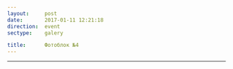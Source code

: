 ```yaml
---
layout:     post
date:       2017-01-11 12:21:18
direction:  event
sectype:    galery

title:      Фотоблок №4
---
```


<section class="event_galery">                       
    <div id="fotoblock-4" class="owl-carousel owl-theme same_galery">
        <a href="#galery" class="item"><div class="img_inline" style="background-image: url(../images/event/4_1.jpg)"></div></a>
        <a href="#galery" class="item"><div class="img_inline" style="background-image: url(../images/event/4_2.jpg)"></div></a>
        <a href="#galery" class="item"><div class="img_inline" style="background-image: url(../images/event/4_3.jpg)"></div></a>
        <a href="#galery" class="item"><div class="img_inline" style="background-image: url(../images/event/4_4.jpg)"></div></a>
        <a href="#galery" class="item"><div class="img_inline" style="background-image: url(../images/event/4_5.jpg)"></div></a>
        <a href="#galery" class="item"><div class="img_inline" style="background-image: url(../images/event/4_6.jpg)"></div></a>
    </div>
    <div class="container">
        <hr class="style-event">
    </div>
</section>
